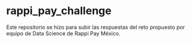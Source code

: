 # rappi_pay_challenge
Este repositorio se hizo para subir las respuestas del reto propuesto por equipo de Data Science de Rappi Pay México. 
